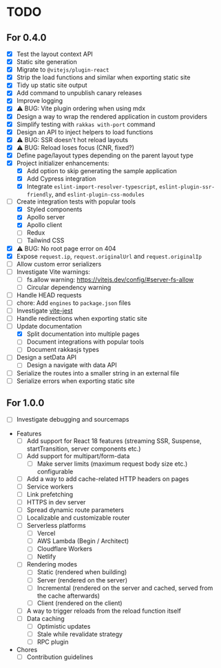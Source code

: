 # TODO

## For 0.4.0
- [x] Test the layout context API
- [x] Static site generation
- [x] Migrate to `@vitejs/plugin-react`
- [x] Strip the load functions and similar when exporting static site
- [x] Tidy up static site output
- [x] Add command to unpublish canary releases
- [x] Improve logging
- [x] ⚠️ BUG: Vite plugin ordering when using mdx
- [x] Design a way to wrap the rendered application in custom providers
- [x] Simplify testing with `rakkas with-port` command
- [x] Design an API to inject helpers to load functions
- [x] ⚠️ BUG: SSR doesn't hot reload layouts
- [x] ⚠️ BUG: Reload loses focus (CNR, fixed?)
- [x] Define page/layout types depending on the parent layout type
- [x] Project initializer enhancements:
  - [x] Add option to skip generating the sample application
  - [x] Add Cypress integration
  - [x] Integrate `eslint-import-resolver-typescript`, `eslint-plugin-ssr-friendly`, and `eslint-plugin-css-modules`
- [ ] Create integration tests with popular tools
  - [x] Styled components
  - [x] Apollo server
  - [x] Apollo client
  - [ ] Redux
  - [ ] Tailwind CSS
- [x] ⚠️ BUG: No root page error on 404
- [x] Expose `request.ip`, `request.originalUrl` and `request.originalIp`
- [ ] Allow custom error serializers
- [ ] Investigate Vite warnings:
  - [ ] fs.allow warning: https://vitejs.dev/config/#server-fs-allow
  - [ ] Circular dependency warning
- [ ] Handle HEAD requests
- [ ] chore: Add `engines` to `package.json` files
- [ ] Investigate [vite-jest](https://github.com/sodatea/vite-jest)
- [ ] Handle redirections when exporting static site
- [ ] Update documentation
  - [x] Split documentation into multiple pages
  - [ ] Document integrations with popular tools
  - [ ] Document rakkasjs types
- [ ] Design a setData API
  - [ ] Design a navigate with data API
- [ ] Serialize the routes into a smaller string in an external file
- [ ] Serialize errors when exporting static site

## For 1.0.0
- [ ] Investigate debugging and sourcemaps
- Features
  - [ ] Add support for React 18 features (streaming SSR, Suspense, startTransition, server components etc.)
  - [ ] Add support for multipart/form-data
 	- [ ] Make server limits (maximum request body size etc.) configurable
  - [ ] Add a way to add cache-related HTTP headers on pages
  - [ ] Service workers
  - [ ] Link prefetching
  - [ ] HTTPS in dev server
  - [ ] Spread dynamic route parameters
  - [ ] Localizable and customizable router
  - [ ] Serverless platforms
    - [ ] Vercel
    - [ ] AWS Lambda (Begin / Architect)
    - [ ] Cloudflare Workers
    - [ ] Netlify
  - [ ] Rendering modes
    - [ ] Static (rendered when building)
    - [ ] Server (rendered on the server)
    - [ ] Incremental (rendered on the server and cached, served from the cache afterwards)
    - [ ] Client (rendered on the client)
  - [ ] A way to trigger reloads from the reload function itself
  - [ ] Data caching
  	- [ ] Optimistic updates
  	- [ ] Stale while revalidate strategy
	- [ ] RPC plugin
- Chores
  - [ ] Contribution guidelines
